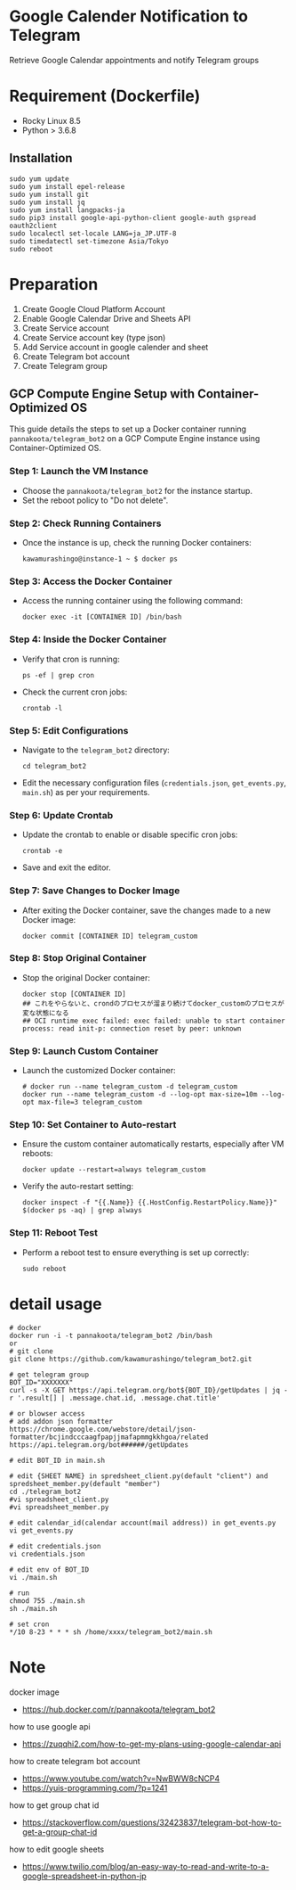 # Google Calender Notification to Telegram
Retrieve Google Calendar appointments and notify Telegram groups

# Requirement (Dockerfile)
* Rocky Linux 8.5
* Python > 3.6.8

## Installation
```
sudo yum update
sudo yum install epel-release
sudo yum install git
sudo yum install jq
sudo yum install langpacks-ja
sudo pip3 install google-api-python-client google-auth gspread oauth2client
sudo localectl set-locale LANG=ja_JP.UTF-8
sudo timedatectl set-timezone Asia/Tokyo
sudo reboot
```

# Preparation
1. Create Google Cloud Platform Account
2. Enable Google Calendar Drive and Sheets API
3. Create Service account
4. Create Service account key (type json)
5. Add Service account in google calender and sheet
6. Create Telegram bot account
7. Create Telegram group


## GCP Compute Engine Setup with Container-Optimized OS

This guide details the steps to set up a Docker container running `pannakoota/telegram_bot2` on a GCP Compute Engine instance using Container-Optimized OS.

### Step 1: Launch the VM Instance
- Choose the `pannakoota/telegram_bot2` for the instance startup.
- Set the reboot policy to "Do not delete".

### Step 2: Check Running Containers
- Once the instance is up, check the running Docker containers:
  ```
  kawamurashingo@instance-1 ~ $ docker ps
  ```

### Step 3: Access the Docker Container
- Access the running container using the following command:
  ```
  docker exec -it [CONTAINER ID] /bin/bash
  ```

### Step 4: Inside the Docker Container
- Verify that cron is running:
  ```
  ps -ef | grep cron
  ```
- Check the current cron jobs:
  ```
  crontab -l
  ```

### Step 5: Edit Configurations
- Navigate to the `telegram_bot2` directory:
  ```
  cd telegram_bot2
  ```
- Edit the necessary configuration files (`credentials.json`, `get_events.py`, `main.sh`) as per your requirements.

### Step 6: Update Crontab
- Update the crontab to enable or disable specific cron jobs:
  ```
  crontab -e
  ```
- Save and exit the editor.

### Step 7: Save Changes to Docker Image
- After exiting the Docker container, save the changes made to a new Docker image:
  ```
  docker commit [CONTAINER ID] telegram_custom
  ```

### Step 8: Stop Original Container
- Stop the original Docker container:
  ```
  docker stop [CONTAINER ID]
  ## これをやらないと、crondのプロセスが溜まり続けてdocker_customのプロセスが変な状態になる
  ## OCI runtime exec failed: exec failed: unable to start container process: read init-p: connection reset by peer: unknown
  ```

### Step 9: Launch Custom Container
- Launch the customized Docker container:
  ```
  # docker run --name telegram_custom -d telegram_custom
  docker run --name telegram_custom -d --log-opt max-size=10m --log-opt max-file=3 telegram_custom
  ```

### Step 10: Set Container to Auto-restart
- Ensure the custom container automatically restarts, especially after VM reboots:
  ```
  docker update --restart=always telegram_custom
  ```
- Verify the auto-restart setting:
  ```
  docker inspect -f "{{.Name}} {{.HostConfig.RestartPolicy.Name}}" $(docker ps -aq) | grep always
  ```

### Step 11: Reboot Test
- Perform a reboot test to ensure everything is set up correctly:
  ```
  sudo reboot
  ```


# detail usage
```
# docker
docker run -i -t pannakoota/telegram_bot2 /bin/bash
or
# git clone
git clone https://github.com/kawamurashingo/telegram_bot2.git

# get telegram group
BOT_ID="XXXXXXX"
curl -s -X GET https://api.telegram.org/bot${BOT_ID}/getUpdates | jq -r '.result[] | .message.chat.id, .message.chat.title'

# or blowser access
# add addon json formatter https://chrome.google.com/webstore/detail/json-formatter/bcjindcccaagfpapjjmafapmmgkkhgoa/related
https://api.telegram.org/bot######/getUpdates

# edit BOT_ID in main.sh

# edit {SHEET NAME} in spredsheet_client.py(default "client") and spredsheet_member.py(default "member")
cd ./telegram_bot2
#vi spreadsheet_client.py
#vi spreadsheet_member.py

# edit calendar_id(calendar account(mail address)) in get_events.py
vi get_events.py

# edit credentials.json
vi credentials.json

# edit env of BOT_ID
vi ./main.sh

# run
chmod 755 ./main.sh
sh ./main.sh

# set cron
*/10 8-23 * * * sh /home/xxxx/telegram_bot2/main.sh

```

# Note
docker image
 - <https://hub.docker.com/r/pannakoota/telegram_bot2>

how to use google api 
 - <https://zuqqhi2.com/how-to-get-my-plans-using-google-calendar-api>

how to create telegram bot account
 - <https://www.youtube.com/watch?v=NwBWW8cNCP4>
 - <https://yuis-programming.com/?p=1241>

how to get group chat id
 - <https://stackoverflow.com/questions/32423837/telegram-bot-how-to-get-a-group-chat-id>

how to edit google sheets
 - <https://www.twilio.com/blog/an-easy-way-to-read-and-write-to-a-google-spreadsheet-in-python-jp>

